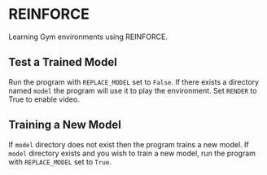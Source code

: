 # REINFORCE
Learning Gym environments using REINFORCE.

## Test a Trained Model
Run the program with ```REPLACE_MODEL``` set to ```False```. If there exists a directory named ```model``` the program will use it to play the environment.
Set ```RENDER``` to True to enable video.

## Training a New Model
If ```model``` directory does not exist then the program trains a new model. 
If ```model``` directory exists and you wish to train a new model, run the program with ```REPLACE_MODEL``` set to ```True```.


